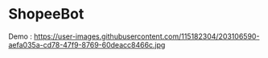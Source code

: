 # ShopeeBot
Demo : https://user-images.githubusercontent.com/115182304/203106590-aefa035a-cd78-47f9-8769-60deacc8466c.jpg
